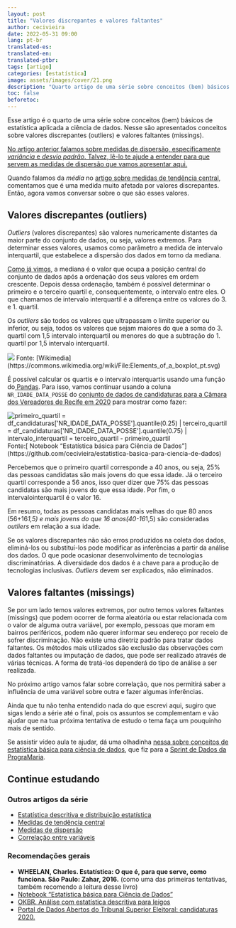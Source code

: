 ```yaml
---
layout: post
title: "Valores discrepantes e valores faltantes"
author: cecivieira
date: 2022-05-31 09:00
lang: pt-br
translated-es: 
translated-en: 
translated-ptbr: 
tags: [artigo]
categories: [estatística]
image: assets/images/cover/21.png
description: "Quarto artigo de uma série sobre conceitos (bem) básicos de estatística aplicada a ciência de dados. Nesse são apresentados valores discrepantes (outliers) e valores faltantes (missings)."
toc: false
beforetoc:
---
```

Esse artigo é o quarto de uma série sobre conceitos (bem) básicos de estatística aplicada a ciência de dados. Nesse são apresentados conceitos sobre valores discrepantes (outliers) e valores faltantes (missings).

[No artigo anterior falamos sobre medidas de dispersão, especificamente *variância* e *desvio padrão*. Talvez, lê-lo te ajude a entender para que servem as medidas de dispersão que vamos apresentar aqui.](https://cecivieira.com/medidas-de-dispersao/)

Quando falamos da *média* no [artigo sobre medidas de tendência central](https://cecivieira.com/medidas-de-tendencia-central/), comentamos que é uma medida muito afetada por valores discrepantes. Então, agora vamos conversar sobre o que são esses valores.

## Valores discrepantes (outliers)

*Outliers* (valores discrepantes) são valores numericamente distantes da maior parte do conjunto de dados, ou seja, valores extremos. Para determinar esses valores, usamos como parâmetro a medida de intervalo interquartil, que estabelece a dispersão dos dados em torno da mediana.

[Como já vimos](https://cecivieira.com/medidas-de-tendencia-central/), a mediana é o valor que ocupa a posição central do conjunto de dados após a ordenação dos seus valores em ordem crescente. Depois dessa ordenação, também é possível determinar o primeiro e o terceiro quartil e, consequentemente, o intervalo entre eles. O que chamamos de intervalo interquartil é a diferença entre os valores do 3. e 1. quartil.

Os *outliers* são todos os valores que ultrapassam o limite superior ou inferior, ou seja, todos os valores que sejam maiores do que a soma do 3. quartil com 1,5 intervalo interquartil ou menores do que a subtração do 1. quartil por 1,5 intervalo interquartil.

<img class="rounded mx-auto d-block" src="../../assets/images/serie-estatistica-para-ciencia-dados/boxplot-intervalo-interquartis-valores-discrepantes.png">
Fonte: [Wikimedia](https://commons.wikimedia.org/wiki/File:Elements_of_a_boxplot_pt.svg)

É possível calcular os quartis e o intervalo interquartis usando uma função do[ Pandas](https://pandas.pydata.org/docs/). Para isso, vamos continuar usando a coluna `NR_IDADE_DATA_POSSE`  do [conjunto de dados de candidaturas para a Câmara dos Vereadores de Recife em 2020](https://cecivieira.com/estatistica-descritiva-e-distribuicao-estatistica/#contexto) para mostrar como fazer:

<img class="rounded mx-auto d-block" src="../../assets/images/serie-estatistica-para-ciencia-dados/quartis.png" alt="primeiro_quartil = df_candidaturas['NR_IDADE_DATA_POSSE'].quantile(0.25) | terceiro_quartil = df_candidaturas['NR_IDADE_DATA_POSSE'].quantile(0.75) | intervalo_interquartil = terceiro_quartil - primeiro_quartil">
Fonte:[ Notebook “Estatística básica para Ciência de Dados”](https://github.com/cecivieira/estatistica-basica-para-ciencia-de-dados)

Percebemos que o primeiro quartil corresponde a 40 anos, ou seja, 25% das pessoas candidatas são mais jovens do que essa idade. Já o terceiro quartil corresponde a 56 anos, isso quer dizer que 75% das pessoas candidatas são mais jovens do que essa idade. Por fim, o intervalointerquartil é o valor 16.

Em resumo, todas as pessoas candidatas mais velhas do que 80 anos (56+16*1,5) e mais jovens do que 16 anos(40-16*1,5) são consideradas *outliers* em relação a sua idade.

Se os valores discrepantes não são erros produzidos na coleta dos dados, eliminá-los ou substituí-los pode modificar as inferências a partir da análise dos dados. O que pode ocasionar desenvolvimento de tecnologias discriminatórias. A diversidade dos dados é a chave para a produção de tecnologias inclusivas. *Outliers* devem ser explicados, não eliminados.

## Valores faltantes (missings)

Se por um lado temos valores extremos, por outro temos valores faltantes (missings) que podem ocorrer de forma aleatória ou estar relacionada com o valor de alguma outra variável, por exemplo, pessoas que moram em bairros periféricos, podem não querer informar seu endereço por receio de sofrer discriminação. Não existe uma diretriz padrão para tratar dados faltantes. Os métodos mais utilizados são exclusão das observações com dados faltantes ou imputação de dados, que pode ser realizado através de várias técnicas. A forma de tratá-los dependerá do tipo de análise a ser realizada.

No próximo artigo vamos falar sobre correlação, que nos permitirá saber a influência de uma variável sobre outra e fazer algumas inferências.

Ainda que tu não tenha entendido nada do que escrevi aqui, sugiro que sigas lendo a série até o final, pois os assuntos se complementam e vão ajudar que na tua próxima tentativa de estudo o tema faça um pouquinho mais de sentido.

Se assistir vídeo aula te ajudar, dá uma olhadinha [nessa sobre conceitos de estatística básica para ciência de dados](https://youtu.be/xiZwte8D1Xs), que fiz para a [Sprint de Dados da PrograMaria](https://youtube.com/playlist?list=PL7h1S1pOf5-t13ktXkAIX5_ZG2nXpU8rE).

## Continue estudando

### Outros artigos da série

- [Estatística descritiva e distribuição estatística](https://cecivieira.com/estatistica-descritiva-e-distribuicao-estatistica/)
- [Medidas de tendência central](https://cecivieira.com/medidas-de-tendencia-central/)
- [Medidas de dispersão](https://cecivieira.com/medidas-de-dispersao/)
- [Correlação entre variáveis](https://cecivieira.com/correlacao-entre-variaveis/)

### Recomendações gerais

- **WHEELAN, Charles. Estatística: O que é, para que serve, como funciona. São Paulo: Zahar, 2016.** (como uma das primeiras tentativas, também recomendo a leitura desse livro)
- [Notebook “Estatística básica para Ciência de Dados”](https://github.com/cecivieira/estatistica-basica-para-ciencia-de-dados)
- [OKBR. Análise com estatística descritiva para leigos](https://escoladedados.org/tutoriais/analise-com-estatistica-descritiva-para-leigos/)
- [Portal de Dados Abertos do Tribunal Superior Eleitoral: candidaturas 2020.](https://dadosabertos.tse.jus.br/dataset/candidatos-2020-subtemas)
